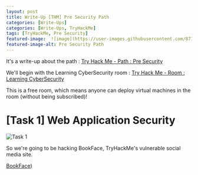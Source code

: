 ```yaml
---
layout: post
title: Write-Up [THM] Pre Security Path
categories: [Write-Ups]
categories: [Write-Ups, TryHackMe]
tags: [TryHackMe, Pre Security]
featured-image:  ![image](https://user-images.githubusercontent.com/87175527/125160406-96f49780-e174-11eb-8319-212c534ed894.png)
featured-image-alt: Pre Security Path
---
```


It's a write-up about the path : [Try Hack Me - Path : Pre Security](https://tryhackme.com/paths)

We'll begin with the Learning CyberSecurity room  : [Try Hack Me - Room : Learning CyberSecurity](https://tryhackme.com/room/beginnerpathintro)

This is a free room, which means anyone can deploy virtual machines in the room (without being subscribed)! 

# [Task 1] Web Application Security

![Task 1](https://user-images.githubusercontent.com/87175527/125160923-4e8aa900-e177-11eb-844d-cb282975a0a7.png)

So we're going to be hacking BookFace, TryHackMe's vulnerable social media site.

[BookFace](https://user-images.githubusercontent.com/87175527/125161076-22bbf300-e178-11eb-9a00-b190eca6b608.png))


